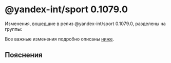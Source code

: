 # @yandex-int/sport 0.1079.0

<!-- ЧЕЛОВЕЧЕСКОЕ ВСТУПЛЕНИЕ -->

Изменения, вошедшие в релиз @yandex-int/sport 0.1079.0, разделены на группы:

Все важные изменения подробно описаны [ниже](#Пояснения).

## Пояснения

